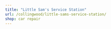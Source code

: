 ```yaml
---
title: "Little Sam's Service Station"
url: /collingwood/little-sams-service-station/
shop: car repair
---
```

